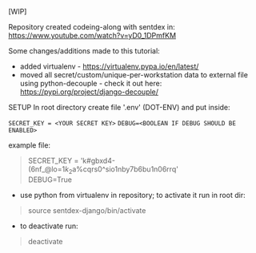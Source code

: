 [WIP]

Repository created codeing-along with sentdex in:
https://www.youtube.com/watch?v=yD0_1DPmfKM

Some changes/additions made to this tutorial:
- added virtualenv - https://virtualenv.pypa.io/en/latest/
- moved all secret/custom/unique-per-workstation data to external file using python-decouple - check it out here: https://pypi.org/project/django-decouple/

SETUP
In root directory create file '.env' (DOT-ENV) and put inside:

`SECRET_KEY = <YOUR SECRET KEY>`
`DEBUG=<BOOLEAN IF DEBUG SHOULD BE ENABLED>`

example file:

> SECRET_KEY = 'k#gbxd4-(6nf_@lo=1$k_2$a%cqrs0^sio1nby7b6bu1n06rrq'  
> DEBUG=True

- use python from virtualenv in repository; to activate it run in root dir:
> source sentdex-django/bin/activate

- to deactivate run:
> deactivate